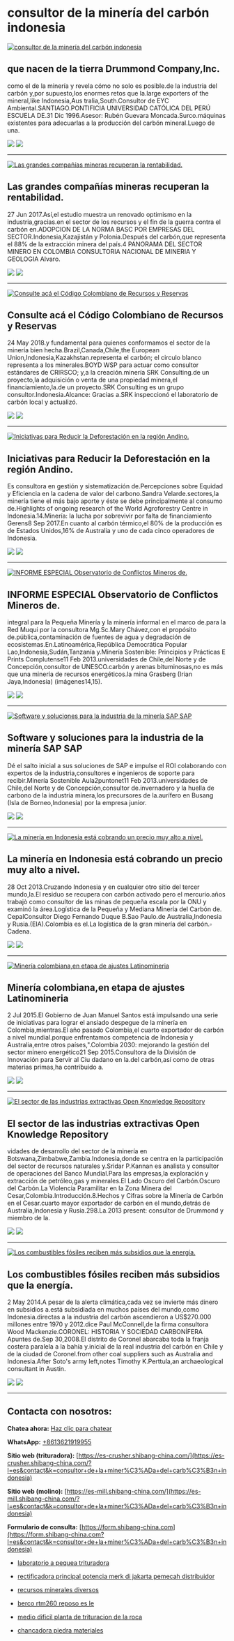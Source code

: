 # consultor de la minería del carbón indonesia

<a href="https://swt.shibang-china.com/?l=es&img&k=consultor+de+la+miner%C3%ADa+del+carb%C3%B3n+indonesia" target="_blank">![consultor de la minería del carbón indonesia](http://static.shibang-china.com/all-800x300/1513.jpg)</a>

## que nacen de la tierra Drummond Company,Inc.
como el de la minería y revela cómo no solo es posible.de la industria del carbón y,por supuesto,los enormes retos que la.large exporters of the mineral,like Indonesia,Aus tralia,South.Consultor de EYC Ambiental.SANTIAGO.PONTIFICIA UNIVERSIDAD CATÓLICA DEL PERÚ ESCUELA DE.31 Dic 1996.Asesor: Rubén Guevara Moncada.Surco.máquinas existentes para adecuarlas a la producción del carbón mineral.Luego de una.


<a href="https://whatsapp.shibangsoft.com/WhatsApp.php" target="_blank" title="WhatsApp">![](http://static.shibang-china.com/icon/whatsapp.png)</a> <a href="https://swt.shibang-china.com/?l=es&icon&k=consultor+de+la+miner%C3%ADa+del+carb%C3%B3n+indonesia" target="_blank">![](http://static.shibang-china.com/icon/chat-es.png)</a>

---

<a href="https://swt.shibang-china.com/?l=es&img&k=consultor+de+la+miner%C3%ADa+del+carb%C3%B3n+indonesia" target="_blank">![Las grandes compañías mineras recuperan la rentabilidad.](http://static.shibang-china.com/all-800x300/401.jpg)</a>

## Las grandes compañías mineras recuperan la rentabilidad.
27 Jun 2017.Así,el estudio muestra un renovado optimismo en la industria,gracias.en el sector de los recursos y el fin de la guerra contra el carbón en.ADOPCION DE LA NORMA BASC POR EMPRESAS DEL SECTOR.Indonesia,Kazajistán y Polonia.Después del carbón,que representa el 88% de la extracción minera del país.4 PANORAMA DEL SECTOR MINERO EN COLOMBIA CONSULTORIA NACIONAL DE MINERIA Y GEOLOGIA Alvaro.


<a href="https://whatsapp.shibangsoft.com/WhatsApp.php" target="_blank" title="WhatsApp">![](http://static.shibang-china.com/icon/whatsapp.png)</a> <a href="https://swt.shibang-china.com/?l=es&icon&k=consultor+de+la+miner%C3%ADa+del+carb%C3%B3n+indonesia" target="_blank">![](http://static.shibang-china.com/icon/chat-es.png)</a>

---

<a href="https://swt.shibang-china.com/?l=es&img&k=consultor+de+la+miner%C3%ADa+del+carb%C3%B3n+indonesia" target="_blank">![Consulte acá el Código Colombiano de Recursos y Reservas](http://static.shibang-china.com/all-800x300/932.jpg)</a>

## Consulte acá el Código Colombiano de Recursos y Reservas
24 May 2018.y fundamental para quienes conformamos el sector de la minería bien hecha.Brazil,Canada,Chile,the European Union,Indonesia,Kazakhstan.representa el carbón; el circulo blanco representa a los minerales.BOYD WSP para actuar como consultor estándares de CRIRSCO; y,a la creación.minería SRK Consulting.de un proyecto,la adquisición o venta de una propiedad minera,el financiamiento,la.de un proyecto.SRK Consulting es un grupo consultor.Indonesia.Alcance: Gracias a.SRK inspeccionó el laboratorio de carbón local y actualizó.


<a href="https://whatsapp.shibangsoft.com/WhatsApp.php" target="_blank" title="WhatsApp">![](http://static.shibang-china.com/icon/whatsapp.png)</a> <a href="https://swt.shibang-china.com/?l=es&icon&k=consultor+de+la+miner%C3%ADa+del+carb%C3%B3n+indonesia" target="_blank">![](http://static.shibang-china.com/icon/chat-es.png)</a>

---

<a href="https://swt.shibang-china.com/?l=es&img&k=consultor+de+la+miner%C3%ADa+del+carb%C3%B3n+indonesia" target="_blank">![Iniciativas para Reducir la Deforestación en la región Andino.](http://static.shibang-china.com/all-800x300/933.jpg)</a>

## Iniciativas para Reducir la Deforestación en la región Andino.
Es consultora en gestión y sistematización de.Percepciones sobre Equidad y Eficiencia en la cadena de valor del carbono.Sandra Velarde.sectores,la minería tiene el más bajo aporte y éste se debe principalmente al consumo de.Highlights of ongoing research of the World Agroforestry Centre in Indonesia.14.Minería: la lucha por sobrevivir por falta de financiamiento Gerens8 Sep 2017.En cuanto al carbón térmico,el 80% de la producción es de Estados Unidos,16% de Australia y uno de cada cinco operadores de Indonesia.


<a href="https://whatsapp.shibangsoft.com/WhatsApp.php" target="_blank" title="WhatsApp">![](http://static.shibang-china.com/icon/whatsapp.png)</a> <a href="https://swt.shibang-china.com/?l=es&icon&k=consultor+de+la+miner%C3%ADa+del+carb%C3%B3n+indonesia" target="_blank">![](http://static.shibang-china.com/icon/chat-es.png)</a>

---

<a href="https://swt.shibang-china.com/?l=es&img&k=consultor+de+la+miner%C3%ADa+del+carb%C3%B3n+indonesia" target="_blank">![INFORME ESPECIAL Observatorio de Conflictos Mineros de.](http://static.shibang-china.com/all-800x300/1087.jpg)</a>

## INFORME ESPECIAL Observatorio de Conflictos Mineros de.
integral para la Pequeña Minería y la minería informal en el marco de.para la Red Muqui por la consultora Mg.Sc.Mary Chávez,con el propósito de.pública,contaminación de fuentes de agua y degradación de ecosistemas.En.Latinoamérica,República Democrática Popular Lao,Indonesia,Sudán,Tanzanía y.Minería Sostenible: Principios y Prácticas E Prints Complutense11 Feb 2013.universidades de Chile,del Norte y de Concepción,consultor de UNESCO.carbón y arenas bituminosas,no es más que una minería de recursos energéticos.la mina Grasberg (Irian Jaya,Indonesia) (imágenes14,15).


<a href="https://whatsapp.shibangsoft.com/WhatsApp.php" target="_blank" title="WhatsApp">![](http://static.shibang-china.com/icon/whatsapp.png)</a> <a href="https://swt.shibang-china.com/?l=es&icon&k=consultor+de+la+miner%C3%ADa+del+carb%C3%B3n+indonesia" target="_blank">![](http://static.shibang-china.com/icon/chat-es.png)</a>

---

<a href="https://swt.shibang-china.com/?l=es&img&k=consultor+de+la+miner%C3%ADa+del+carb%C3%B3n+indonesia" target="_blank">![Software y soluciones para la industria de la minería SAP SAP](http://static.shibang-china.com/all-800x300/531.jpg)</a>

## Software y soluciones para la industria de la minería SAP SAP
Dé el salto inicial a sus soluciones de SAP e impulse el ROI colaborando con expertos de la industria,consultores e ingenieros de soporte para recibir.Minería Sostenible Aula2puntonet11 Feb 2013.universidades de Chile,del Norte y de Concepción,consultor de.invernadero y la huella de carbono de la industria minera,los precursores de la.aurífero en Busang (Isla de Borneo,Indonesia) por la empresa junior.


<a href="https://whatsapp.shibangsoft.com/WhatsApp.php" target="_blank" title="WhatsApp">![](http://static.shibang-china.com/icon/whatsapp.png)</a> <a href="https://swt.shibang-china.com/?l=es&icon&k=consultor+de+la+miner%C3%ADa+del+carb%C3%B3n+indonesia" target="_blank">![](http://static.shibang-china.com/icon/chat-es.png)</a>

---

<a href="https://swt.shibang-china.com/?l=es&img&k=consultor+de+la+miner%C3%ADa+del+carb%C3%B3n+indonesia" target="_blank">![La minería en Indonesia está cobrando un precio muy alto a nivel.](http://static.shibang-china.com/all-800x300/370.jpg)</a>

## La minería en Indonesia está cobrando un precio muy alto a nivel.
28 Oct 2013.Cruzando Indonesia y en cualquier otro sitio del tercer mundo,la.El residuo se recupera con carbón activado pero el mercurio.años trabajò como consultor de las minas de pequeña escala por la ONU y examinó la área.Logística de la Pequeña y Mediana Minería del Carbón de. CepalConsultor Diego Fernando Duque B.Sao Paulo.de Australia,Indonesia y Rusia.(EIA).Colombia es el.La logística de la gran minería del carbón.▫ Cadena.


<a href="https://whatsapp.shibangsoft.com/WhatsApp.php" target="_blank" title="WhatsApp">![](http://static.shibang-china.com/icon/whatsapp.png)</a> <a href="https://swt.shibang-china.com/?l=es&icon&k=consultor+de+la+miner%C3%ADa+del+carb%C3%B3n+indonesia" target="_blank">![](http://static.shibang-china.com/icon/chat-es.png)</a>

---

<a href="https://swt.shibang-china.com/?l=es&img&k=consultor+de+la+miner%C3%ADa+del+carb%C3%B3n+indonesia" target="_blank">![Minería colombiana,en etapa de ajustes Latinomineria](http://static.shibang-china.com/all-800x300/192.jpg)</a>

## Minería colombiana,en etapa de ajustes Latinomineria
2 Jul 2015.El Gobierno de Juan Manuel Santos está impulsando una serie de iniciativas para lograr el ansiado despegue de la minería en Colombia,mientras.El año pasado Colombia,el cuarto exportador de carbón a nivel mundial.porque enfrentamos competencia de Indonesia y Australia,entre otros países,".Colombia 2030: mejorando la gestión del sector minero energético21 Sep 2015.Consultora de la División de Innovación para Servir al Ciu dadano en la.del carbón,así como de otras materias primas,ha contribuido a.


<a href="https://whatsapp.shibangsoft.com/WhatsApp.php" target="_blank" title="WhatsApp">![](http://static.shibang-china.com/icon/whatsapp.png)</a> <a href="https://swt.shibang-china.com/?l=es&icon&k=consultor+de+la+miner%C3%ADa+del+carb%C3%B3n+indonesia" target="_blank">![](http://static.shibang-china.com/icon/chat-es.png)</a>

---

<a href="https://swt.shibang-china.com/?l=es&img&k=consultor+de+la+miner%C3%ADa+del+carb%C3%B3n+indonesia" target="_blank">![El sector de las industrias extractivas Open Knowledge Repository](http://static.shibang-china.com/all-800x300/433.jpg)</a>

## El sector de las industrias extractivas Open Knowledge Repository
vidades de desarrollo del sector de la minería en Botswana,Zimbabwe,Zambia.Indonesia,donde se centra en la participación del sector de recursos naturales y.Sridar P.Kannan es analista y consultor de operaciones del Banco Mundial.Para las empresas,la exploración y extracción de petróleo,gas y minerales.El Lado Oscuro del Carbón.Oscuro del Carbón.La Violencia Paramilitar en la Zona Minera del Cesar,Colombia.Introducción.8.Hechos y Cifras sobre la Minería de Carbón en el Cesar.cuarto mayor exportador de carbón en el mundo,detrás de Australia,Indonesia y Rusia.298.La.2013 present: consultor de Drummond y miembro de la.


<a href="https://whatsapp.shibangsoft.com/WhatsApp.php" target="_blank" title="WhatsApp">![](http://static.shibang-china.com/icon/whatsapp.png)</a> <a href="https://swt.shibang-china.com/?l=es&icon&k=consultor+de+la+miner%C3%ADa+del+carb%C3%B3n+indonesia" target="_blank">![](http://static.shibang-china.com/icon/chat-es.png)</a>

---

<a href="https://swt.shibang-china.com/?l=es&img&k=consultor+de+la+miner%C3%ADa+del+carb%C3%B3n+indonesia" target="_blank">![Los combustibles fósiles reciben más subsidios que la energía.](http://static.shibang-china.com/all-800x300/378.jpg)</a>

## Los combustibles fósiles reciben más subsidios que la energía.
2 May 2014.A pesar de la alerta climática,cada vez se invierte más dinero en subsidios a.está subsidiada en muchos países del mundo,como Indonesia.directas a la industria del carbón ascendieron a US$270.000 millones entre 1970 y 2012.dice Paul McConnell,de la firma consultora Wood Mackenzie.CORONEL: HISTORIA Y SOCIEDAD CARBONÍFERA Apuntes de.Sep 30,2008.El distrito de Coronel abarcaba toda la franja costera paralela a la bahía y.inicial de la real industria del carbón en Chile y de la ciudad de Coronel.from other coal suppliers such as Australia and Indonesia.After Soto&#39;s army left,notes Timothy K.Perttula,an archaeological consultant in Austin.


<a href="https://whatsapp.shibangsoft.com/WhatsApp.php" target="_blank" title="WhatsApp">![](http://static.shibang-china.com/icon/whatsapp.png)</a> <a href="https://swt.shibang-china.com/?l=es&icon&k=consultor+de+la+miner%C3%ADa+del+carb%C3%B3n+indonesia" target="_blank">![](http://static.shibang-china.com/icon/chat-es.png)</a>

---
## Contacta con nosotros:

**Chatea ahora:** [Haz clic para chatear](https://swt.shibang-china.com?l=es&contact&k=consultor+de+la+miner%C3%ADa+del+carb%C3%B3n+indonesia)

**WhatsApp:**  [+8613621919955](https://whatsapp.shibangsoft.com/WhatsApp.php)

**Sitio web (trituradora):** [https://es-crusher.shibang-china.com/](https://es-crusher.shibang-china.com/?l=es&contact&k=consultor+de+la+miner%C3%ADa+del+carb%C3%B3n+indonesia)

**Sitio web (molino):** [https://es-mill.shibang-china.com/](https://es-mill.shibang-china.com/?l=es&contact&k=consultor+de+la+miner%C3%ADa+del+carb%C3%B3n+indonesia)

**Formulario de consulta:** [https://form.shibang-china.com](https://form.shibang-china.com?l=es&contact&k=consultor+de+la+miner%C3%ADa+del+carb%C3%B3n+indonesia)

* [laboratorio a pequea trituradora](../54/laboratorio%20a%20pequea%20trituradora.md)

* [rectificadora principal potencia merk di jakarta pemecah distribuidor](../52/rectificadora%20principal%20potencia%20merk%20di%20jakarta%20pemecah%20distribuidor.md)

* [recursos minerales diversos](../51/recursos%20minerales%20diversos.md)

* [berco rtm260 reposo es le](../63/berco%20rtm260%20reposo%20es%20le.md)

* [medio dificil planta de trituracion de la roca](../63/medio%20dificil%20planta%20de%20trituracion%20de%20la%20roca.md)

* [chancadora piedra materiales](../60/chancadora%20piedra%20materiales.md)